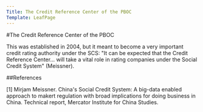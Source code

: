 ```yaml
---
Title: The Credit Reference Center of the PBOC
Template: LeafPage
---
```

#The Credit Reference Center of the PBOC

This was established in 2004, but it meant to become a very important credit rating authority under the SCS: "It can be expected that the Credit Reference Center... will take a vital role in rating companies under the Social Credit System" (Meissner).

##References

[1] Mirjam Meissner. China's Social Credit System: A big-data enabled approach to makert regulation with broad implications for doing business in China. Technical report, Mercator Institute for China Studies.
